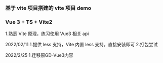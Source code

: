 ### 基于 vite 项目搭建的 vite 项目 demo

### Vue 3 + TS + Vite2

1.熟悉 Vite 原理，练习使用 Vue3 相关 api

2022/02/11 
1.提供 less 支持，Vite 内置 less 支持，直接安装即可
2.打包尝试

2022/2/25
1.迁移原GD-Vue3内容